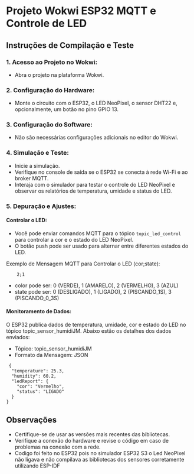 # Projeto Wokwi ESP32 MQTT e Controle de LED

## Instruções de Compilação e Teste

### 1. Acesso ao Projeto no Wokwi:
   - Abra o projeto na plataforma Wokwi.

### 2. Configuração do Hardware:
   - Monte o circuito com o ESP32, o LED NeoPixel, o sensor DHT22 e, opcionalmente, um botão no pino GPIO 13.

### 3. Configuração do Software:
   - Não são necessárias configurações adicionais no editor do Wokwi.

### 4. Simulação e Teste:
   - Inicie a simulação.
   - Verifique no console de saída se o ESP32 se conecta à rede Wi-Fi e ao broker MQTT.
   - Interaja com o simulador para testar o controle do LED NeoPixel e observar os relatórios de temperatura, umidade e status do LED.

### 5. Depuração e Ajustes:

#### Controlar o LED:
   - Você pode enviar comandos MQTT para o tópico `topic_led_control` para controlar a cor e o estado do LED NeoPixel.
   - O botão push pode ser usado para alternar entre diferentes estados do LED.

   Exemplo de Mensagem MQTT para Controlar o LED (cor;state):
```
    2;1

 ```
- color pode ser: 0 (VERDE), 1 (AMARELO), 2 (VERMELHO), 3 (AZUL)
- state pode ser: 0 (DESLIGADO), 1 (LIGADO), 2 (PISCANDO_1S), 3 (PISCANDO_0_3S)

#### Monitoramento de Dados:
O ESP32 publica dados de temperatura, umidade, cor e estado do LED no tópico topic_sensor_humidiJM. Abaixo estão os detalhes dos dados enviados:
- Tópico: topic_sensor_humidiJM
- Formato da Mensagem: JSON
```
 {
  "temperature": 25.3,
  "humidity": 60.2,
  "ledReport": {
    "cor": "Vermelho",
    "status": "LIGADO"
  }
}

 ```
## Observações

- Certifique-se de usar as versões mais recentes das bibliotecas.
- Verifique a conexão do hardware e revise o código em caso de problemas na conexão com a rede.
- Codigo foi feito no ESP32 pois no simulador ESP32 S3 o Led NeoPixel não ligava e não compilava as bibliotecas dos sensores corretamente utilizando ESP-IDF 

